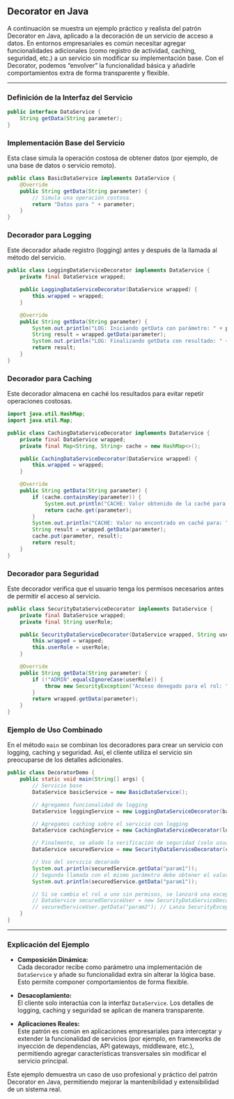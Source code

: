 ## Decorator en Java

A continuación se muestra un ejemplo práctico y realista del patrón Decorator en Java, aplicado a la decoración de un servicio de acceso a datos. En entornos empresariales es común necesitar agregar funcionalidades adicionales (como registro de actividad, caching, seguridad, etc.) a un servicio sin modificar su implementación base. Con el Decorator, podemos “envolver” la funcionalidad básica y añadirle comportamientos extra de forma transparente y flexible.

---

### Definición de la Interfaz del Servicio

```java
public interface DataService {
    String getData(String parameter);
}
```

### Implementación Base del Servicio

Esta clase simula la operación costosa de obtener datos (por ejemplo, de una base de datos o servicio remoto).

```java
public class BasicDataService implements DataService {
    @Override
    public String getData(String parameter) {
        // Simula una operación costosa.
        return "Datos para " + parameter;
    }
}
```

### Decorador para Logging

Este decorador añade registro (logging) antes y después de la llamada al método del servicio.

```java
public class LoggingDataServiceDecorator implements DataService {
    private final DataService wrapped;

    public LoggingDataServiceDecorator(DataService wrapped) {
        this.wrapped = wrapped;
    }

    @Override
    public String getData(String parameter) {
        System.out.println("LOG: Iniciando getData con parámetro: " + parameter);
        String result = wrapped.getData(parameter);
        System.out.println("LOG: Finalizando getData con resultado: " + result);
        return result;
    }
}
```

### Decorador para Caching

Este decorador almacena en caché los resultados para evitar repetir operaciones costosas.

```java
import java.util.HashMap;
import java.util.Map;

public class CachingDataServiceDecorator implements DataService {
    private final DataService wrapped;
    private final Map<String, String> cache = new HashMap<>();

    public CachingDataServiceDecorator(DataService wrapped) {
        this.wrapped = wrapped;
    }

    @Override
    public String getData(String parameter) {
        if (cache.containsKey(parameter)) {
            System.out.println("CACHE: Valor obtenido de la caché para: " + parameter);
            return cache.get(parameter);
        }
        System.out.println("CACHE: Valor no encontrado en caché para: " + parameter);
        String result = wrapped.getData(parameter);
        cache.put(parameter, result);
        return result;
    }
}
```

### Decorador para Seguridad

Este decorador verifica que el usuario tenga los permisos necesarios antes de permitir el acceso al servicio.

```java
public class SecurityDataServiceDecorator implements DataService {
    private final DataService wrapped;
    private final String userRole;

    public SecurityDataServiceDecorator(DataService wrapped, String userRole) {
        this.wrapped = wrapped;
        this.userRole = userRole;
    }

    @Override
    public String getData(String parameter) {
        if (!"ADMIN".equalsIgnoreCase(userRole)) {
            throw new SecurityException("Acceso denegado para el rol: " + userRole);
        }
        return wrapped.getData(parameter);
    }
}
```

### Ejemplo de Uso Combinado

En el método `main` se combinan los decoradores para crear un servicio con logging, caching y seguridad. Así, el cliente utiliza el servicio sin preocuparse de los detalles adicionales.

```java
public class DecoratorDemo {
    public static void main(String[] args) {
        // Servicio base
        DataService basicService = new BasicDataService();

        // Agregamos funcionalidad de logging
        DataService loggingService = new LoggingDataServiceDecorator(basicService);

        // Agregamos caching sobre el servicio con logging
        DataService cachingService = new CachingDataServiceDecorator(loggingService);

        // Finalmente, se añade la verificación de seguridad (solo usuarios ADMIN pueden acceder)
        DataService securedService = new SecurityDataServiceDecorator(cachingService, "ADMIN");

        // Uso del servicio decorado
        System.out.println(securedService.getData("param1"));
        // Segunda llamada con el mismo parámetro debe obtener el valor de la caché
        System.out.println(securedService.getData("param1"));

        // Si se cambia el rol a uno sin permisos, se lanzará una excepción:
        // DataService securedServiceUser = new SecurityDataServiceDecorator(cachingService, "USER");
        // securedServiceUser.getData("param2"); // Lanza SecurityException
    }
}
```

---

### Explicación del Ejemplo

- **Composición Dinámica:**  
  Cada decorador recibe como parámetro una implementación de `DataService` y añade su funcionalidad extra sin alterar la lógica base. Esto permite componer comportamientos de forma flexible.

- **Desacoplamiento:**  
  El cliente solo interactúa con la interfaz `DataService`. Los detalles de logging, caching y seguridad se aplican de manera transparente.

- **Aplicaciones Reales:**  
  Este patrón es común en aplicaciones empresariales para interceptar y extender la funcionalidad de servicios (por ejemplo, en frameworks de inyección de dependencias, API gateways, middleware, etc.), permitiendo agregar características transversales sin modificar el servicio principal.

Este ejemplo demuestra un caso de uso profesional y práctico del patrón Decorator en Java, permitiendo mejorar la mantenibilidad y extensibilidad de un sistema real.
